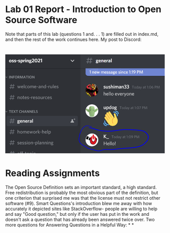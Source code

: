 # Lab 01 Report - Introduction to Open Source Software

Note that parts of this lab (questions 1 and. . . 1) are filled out in index.md, and then the rest of the work continues here.
My post to Discord:
# ![Hello](hello_v2.png)

# Reading Assignments
The Open Source Definition sets an important standard, a high standard. Free redistribution is probably the most obvious part of the definition, but one criterion that surprised me was that the license must not restrict other software (#9). 
Smart Questions's introduction blew me away with how accurately it depicted sites like StackOverflow- people are willing to help and say "Good question," but only if the user has put in the work and doesn't ask a question that has already been answered twice over.
Two more questions for Answering Questions in a Helpful Way:
 * 
 *
